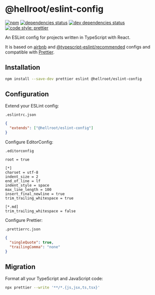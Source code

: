 # @hellroot/eslint-config

[![npm](https://img.shields.io/npm/v/@hellroot/eslint-config.svg)](https://www.npmjs.com/package/@hellroot/eslint-config)
[![dependencies status](https://img.shields.io/david/hellroot/eslint-config.svg)](https://david-dm.org/hellroot/eslint-config)
[![dev dependencies status](https://img.shields.io/david/dev/hellroot/eslint-config.svg)](https://david-dm.org/hellroot/eslint-config?type=dev)
[![code style: prettier](https://img.shields.io/badge/code_style-prettier-ff69b4.svg)](https://github.com/prettier/prettier)

An ESLint config for projects written in TypeScript with React.

It is based on [airbnb](https://github.com/airbnb/javascript/tree/master/packages/eslint-config-airbnb) and [@typescript-eslint/recommended](https://github.com/typescript-eslint/typescript-eslint/tree/master/packages/eslint-plugin) configs and compatible with [Prettier](https://prettier.io).

## Installation

```bash
npm install --save-dev prettier eslint @hellroot/eslint-config
```

## Configuration

Extend your ESLint config:

`.eslintrc.json`

```json
{
  "extends": ["@hellroot/eslint-config"]
}
```

Configure EditorConfig:

`.editorconfig`

```editorconfig
root = true

[*]
charset = utf-8
indent_size = 2
end_of_line = lf
indent_style = space
max_line_length = 100
insert_final_newline = true
trim_trailing_whitespace = true

[*.md]
trim_trailing_whitespace = false
```

Configure Prettier:

`.prettierrc.json`

```json
{
  "singleQuote": true,
  "trailingComma": "none"
}
```

## Migration

Format all your TypeScript and JavaScript code:

```bash
npx prettier --write '**/*.{js,jsx,ts,tsx}'
```
